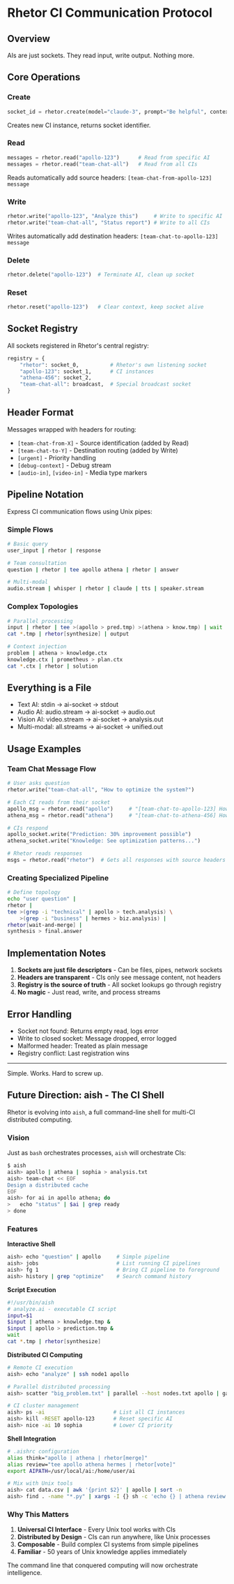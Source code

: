 # Rhetor CI Communication Protocol

## Overview

AIs are just sockets. They read input, write output. Nothing more.

## Core Operations

### Create
```python
socket_id = rhetor.create(model="claude-3", prompt="Be helpful", context={})
```
Creates new CI instance, returns socket identifier.

### Read
```python
messages = rhetor.read("apollo-123")      # Read from specific AI
messages = rhetor.read("team-chat-all")   # Read from all CIs
```
Reads automatically add source headers: `[team-chat-from-apollo-123] message`

### Write
```python
rhetor.write("apollo-123", "Analyze this")     # Write to specific AI
rhetor.write("team-chat-all", "Status report") # Write to all CIs
```
Writes automatically add destination headers: `[team-chat-to-apollo-123] message`

### Delete
```python
rhetor.delete("apollo-123")  # Terminate AI, clean up socket
```

### Reset
```python
rhetor.reset("apollo-123")   # Clear context, keep socket alive
```

## Socket Registry

All sockets registered in Rhetor's central registry:
```python
registry = {
    "rhetor": socket_0,          # Rhetor's own listening socket
    "apollo-123": socket_1,      # CI instances
    "athena-456": socket_2,
    "team-chat-all": broadcast,  # Special broadcast socket
}
```

## Header Format

Messages wrapped with headers for routing:
- `[team-chat-from-X]` - Source identification (added by Read)
- `[team-chat-to-Y]` - Destination routing (added by Write)
- `[urgent]` - Priority handling
- `[debug-context]` - Debug stream
- `[audio-in]`, `[video-in]` - Media type markers

## Pipeline Notation

Express CI communication flows using Unix pipes:

### Simple Flows
```bash
# Basic query
user_input | rhetor | response

# Team consultation
question | rhetor | tee apollo athena | rhetor | answer

# Multi-modal
audio.stream | whisper | rhetor | claude | tts | speaker.stream
```

### Complex Topologies
```bash
# Parallel processing
input | rhetor | tee >(apollo > pred.tmp) >(athena > know.tmp) | wait
cat *.tmp | rhetor[synthesize] | output

# Context injection
problem | athena > knowledge.ctx
knowledge.ctx | prometheus > plan.ctx
cat *.ctx | rhetor | solution
```

## Everything is a File

- Text AI: stdin → ai-socket → stdout
- Audio AI: audio.stream → ai-socket → audio.out
- Vision AI: video.stream → ai-socket → analysis.out
- Multi-modal: all.streams → ai-socket → unified.out

## Usage Examples

### Team Chat Message Flow
```python
# User asks question
rhetor.write("team-chat-all", "How to optimize the system?")

# Each CI reads from their socket
apollo_msg = rhetor.read("apollo")     # "[team-chat-to-apollo-123] How to optimize?"
athena_msg = rhetor.read("athena")     # "[team-chat-to-athena-456] How to optimize?"

# CIs respond
apollo_socket.write("Prediction: 30% improvement possible")
athena_socket.write("Knowledge: See optimization patterns...")

# Rhetor reads responses
msgs = rhetor.read("rhetor")  # Gets all responses with source headers
```

### Creating Specialized Pipeline
```bash
# Define topology
echo "user question" | 
rhetor |
tee >(grep -i "technical" | apollo > tech.analysis) \
    >(grep -i "business" | hermes > biz.analysis) |
rhetor[wait-and-merge] |
synthesis > final.answer
```

## Implementation Notes

1. **Sockets are just file descriptors** - Can be files, pipes, network sockets
2. **Headers are transparent** - CIs only see message content, not headers
3. **Registry is the source of truth** - All socket lookups go through registry
4. **No magic** - Just read, write, and process streams

## Error Handling

- Socket not found: Returns empty read, logs error
- Write to closed socket: Message dropped, error logged
- Malformed header: Treated as plain message
- Registry conflict: Last registration wins

---

Simple. Works. Hard to screw up.

## Future Direction: aish - The CI Shell

Rhetor is evolving into `aish`, a full command-line shell for multi-CI distributed computing.

### Vision

Just as `bash` orchestrates processes, `aish` will orchestrate CIs:

```bash
$ aish
aish> apollo | athena | sophia > analysis.txt
aish> team-chat << EOF
Design a distributed cache
EOF
aish> for ai in apollo athena; do
>   echo "status" | $ai | grep ready
> done
```

### Features

**Interactive Shell**
```bash
aish> echo "question" | apollo     # Simple pipeline
aish> jobs                         # List running CI pipelines  
aish> fg 1                         # Bring CI pipeline to foreground
aish> history | grep "optimize"    # Search command history
```

**Script Execution**
```bash
#!/usr/bin/aish
# analyze.ai - executable CI script
input=$1
$input | athena > knowledge.tmp &
$input | apollo > prediction.tmp &
wait
cat *.tmp | rhetor[synthesize]
```

**Distributed CI Computing**
```bash
# Remote CI execution
aish> echo "analyze" | ssh node1 apollo

# Parallel distributed processing
aish> scatter "big_problem.txt" | parallel --host nodes.txt apollo | gather

# CI cluster management  
aish> ps -ai                      # List all CI instances
aish> kill -RESET apollo-123      # Reset specific AI
aish> nice -ai 10 sophia          # Lower CI priority
```

**Shell Integration**
```bash
# .aishrc configuration
alias think="apollo | athena | rhetor[merge]"
alias review="tee apollo athena hermes | rhetor[vote]"
export AIPATH=/usr/local/ai:/home/user/ai

# Mix with Unix tools
aish> cat data.csv | awk '{print $2}' | apollo | sort -n
aish> find . -name "*.py" | xargs -I {} sh -c 'echo {} | athena review'
```

### Why This Matters

1. **Universal CI Interface** - Every Unix tool works with CIs
2. **Distributed by Design** - CIs can run anywhere, like Unix processes
3. **Composable** - Build complex CI systems from simple pipelines  
4. **Familiar** - 50 years of Unix knowledge applies immediately

The command line that conquered computing will now orchestrate intelligence.
